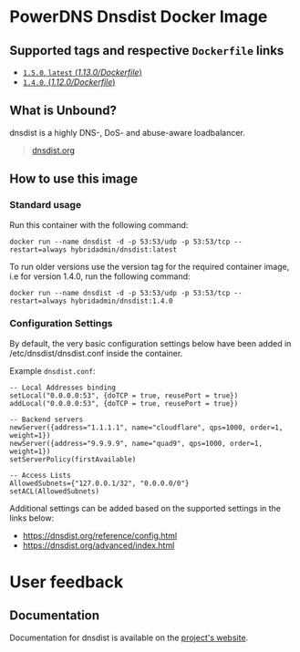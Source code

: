 # PowerDNS Dnsdist Docker Image

## Supported tags and respective `Dockerfile` links

- [`1.5.0`, `latest` (*1.13.0/Dockerfile*)](https://github.com/hybridadmin/docker-dnsdist/tree/main/1.5.0/Dockerfile)
- [`1.4.0`, (*1.12.0/Dockerfile*)](https://github.com/hybridadmin/docker-dnsdist/tree/main/1.4.0/Dockerfile)

## What is Unbound?

dnsdist is a highly DNS-, DoS- and abuse-aware loadbalancer.
> [dnsdist.org](https://dnsdist.org/)

## How to use this image

### Standard usage

Run this container with the following command:

```console
docker run --name dnsdist -d -p 53:53/udp -p 53:53/tcp --restart=always hybridadmin/dnsdist:latest
```

To run older versions use the version tag for the required container image, i.e for version 1.4.0, run the following command:

```console
docker run --name dnsdist -d -p 53:53/udp -p 53:53/tcp --restart=always hybridadmin/dnsdist:1.4.0
```


### Configuration Settings

By default, the very basic configuration settings below have been added in /etc/dnsdist/dnsdist.conf inside the container.

Example `dnsdist.conf`:
```
-- Local Addresses binding
setLocal("0.0.0.0:53", {doTCP = true, reusePort = true})
addLocal("0.0.0.0:53", {doTCP = true, reusePort = true})

-- Backend servers
newServer({address="1.1.1.1", name="cloudflare", qps=1000, order=1, weight=1})
newServer({address="9.9.9.9", name="quad9", qps=1000, order=1, weight=1})
setServerPolicy(firstAvailable)

-- Access Lists
AllowedSubnets={"127.0.0.1/32", "0.0.0.0/0"}
setACL(AllowedSubnets)
```

Additional settings can be added based on the supported settings in the links below:
* https://dnsdist.org/reference/config.html
* https://dnsdist.org/advanced/index.html



# User feedback

## Documentation

Documentation for dnsdist is available on the [project's website](https://dnsdist.org/index.html).
